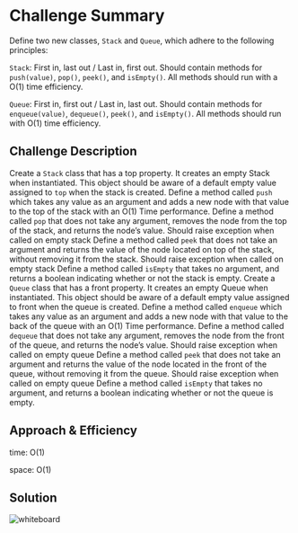 # Challenge Summary
<!-- Short summary or background information -->
Define two new classes, `Stack` and `Queue`, which adhere to the following principles:

`Stack`: First in, last out / Last in, first out. Should contain methods for `push(value)`, `pop()`, `peek()`, and `isEmpty()`. All methods should run with a O(1) time efficiency.

`Queue`: First in, first out / Last in, last out. Should contain methods for `enqueue(value)`, `dequeue()`, `peek()`, and `isEmpty()`. All methods should run with O(1) time efficiency. 

## Challenge Description
<!-- Description of the challenge -->

Create a `Stack` class that has a top property. It creates an empty Stack when instantiated.
This object should be aware of a default empty value assigned to `top` when the stack is created.
Define a method called `push` which takes any value as an argument and adds a new node with that value to the top of the stack with an O(1) Time performance.
Define a method called `pop` that does not take any argument, removes the node from the top of the stack, and returns the node’s value.
Should raise exception when called on empty stack
Define a method called `peek` that does not take an argument and returns the value of the node located on top of the stack, without removing it from the stack.
Should raise exception when called on empty stack
Define a method called `isEmpty` that takes no argument, and returns a boolean indicating whether or not the stack is empty.
Create a `Queue` class that has a front property. It creates an empty Queue when instantiated.
This object should be aware of a default empty value assigned to front when the queue is created.
Define a method called `enqueue` which takes any value as an argument and adds a new node with that value to the back of the queue with an O(1) Time performance.
Define a method called `dequeue` that does not take any argument, removes the node from the front of the queue, and returns the node’s value.
Should raise exception when called on empty queue
Define a method called `peek` that does not take an argument and returns the value of the node located in the front of the queue, without removing it from the queue.
Should raise exception when called on empty queue
Define a method called `isEmpty` that takes no argument, and returns a boolean indicating whether or not the queue is empty.

## Approach & Efficiency
<!-- What approach did you take? Why? What is the Big O space/time for this approach? -->
time: O(1)

space: O(1)

## Solution
<!-- Embedded whiteboard image -->
![whiteboard]()
